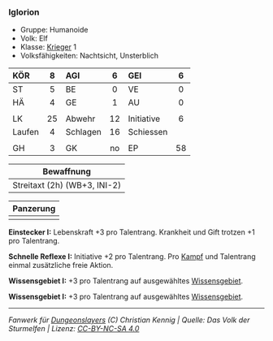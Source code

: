 ### Iglorion

- Gruppe: Humanoide
- Volk: Elf
- Klasse: [Krieger](../../grw/charaktere-klasse-krieger.md) 1
- Volksfähigkeiten: Nachtsicht, Unsterblich

| KÖR    |  8  | AGI      |  6  | GEI        |  6  |
| :----- | :-: | :------- | :-: | :--------- | :-: |
| ST     |  5  | BE       |  0  | VE         |  0  |
| HÄ     |  4  | GE       |  1  | AU         |  0  |
|        |     |          |     |            |     |
| LK     | 25  | Abwehr   | 12  | Initiative |  6  |
| Laufen |  4  | Schlagen | 16  | Schiessen  |     |
|        |     |          |     |            |     |
| GH     |  3  | GK       | no  | EP         | 58  |

|          Bewaffnung          |
| :--------------------------: |
| Streitaxt (2h) (WB+3, INI-2) |

| Panzerung |
| :-------: |
|           |

**Einstecker I:** Lebenskraft +3 pro Talentrang. Krankheit und Gift trotzen +1 pro Talentrang.

**Schnelle Reflexe I:** Initiative +2 pro Talentrang. Pro [Kampf](../../grw/regeln-kampf.md) und Talentrang einmal zusätzliche freie Aktion.

**Wissensgebiet I:** +3 pro Talentrang auf ausgewähltes [Wissensgebiet](../../grw/talente/wissensgebiet.md).

**Wissensgebiet I:** +3 pro Talentrang auf ausgewähltes [Wissensgebiet](../../grw/talente/wissensgebiet.md).

---

_Fanwerk für [Dungeonslayers](https://www.dungeonslayers.net/) (C) Christian Kennig | Quelle: Das Volk der Sturmelfen | Lizenz: [CC-BY-NC-SA 4.0](https://creativecommons.org/licenses/by-nc-sa/4.0/deed.de)_

